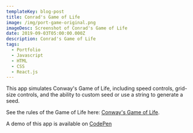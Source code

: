 ```yaml
---
templateKey: blog-post
title: Conrad's Game of Life
image: /img/port-game-original.png
imageDesc: Screenshot of Conrad's Game of Life
date: 2019-09-03T05:00:00.000Z
description: Conrad's Game of Life
tags:
  - Portfolio
  - Javascript
  - HTML
  - CSS
  - React.js
---
```

This app simulates Conway's Game of Life, including speed controls, grid-size controls, and the ability to custom seed or use a string to generate a seed.

See the rules of the Game of Life here: [Conway's Game of Life](https://en.wikipedia.org/wiki/Conway's_Game_of_Life).

A demo of this app is available on [CodePen](https://codepen.io/brandonmartin101/full/jrOQzW/)

